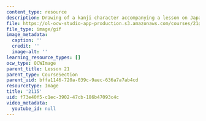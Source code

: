 ```yaml
---
content_type: resource
description: Drawing of a kanji character accompanying a lesson on Japanese.
file: https://ol-ocw-studio-app-production.s3.amazonaws.com/courses/21g-504-japanese-iv-spring-2009/f73e40f5c1ec390247cb186b47093c4c_2115.gif
file_type: image/gif
image_metadata:
  caption: ''
  credit: ''
  image-alt: ''
learning_resource_types: []
ocw_type: OCWImage
parent_title: Lesson 21
parent_type: CourseSection
parent_uid: bffa1146-720a-039c-9aec-636a7a7ab4cd
resourcetype: Image
title: '2115'
uid: f73e40f5-c1ec-3902-47cb-186b47093c4c
video_metadata:
  youtube_id: null
---
```

